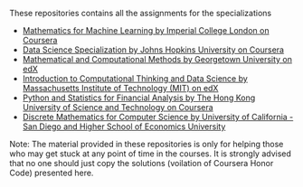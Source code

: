 These repositories contains all the assignments for the specializations
- [Mathematics for Machine Learning by Imperial College London on Coursera](/Mathematics%20for%20Machine%20Learning)
- [Data Science Specialization by Johns Hopkins University on Coursera](/Data%20Science%20Specialization)
- [Mathematical and Computational Methods by Georgetown University on edX](/Mathematical%20and%20Computational%20Methods)
- [Introduction to Computational Thinking and Data Science by Massachusetts Institute of Technology (MIT) on edX](/Intro%20to%20Computational%20Thinking%20and%20Data%20Science)
- [Python and Statistics for Financial Analysis by The Hong Kong University of Science and Technology on Coursera](/Python%20and%20Statistics%20for%20Financial%20Analysis)
- [Discrete Mathematics for Computer Science by University of California - San Diego and Higher School of Economics University](/Discrete%20Mathematics%20for%20Computer%20Science)

Note: The material provided in these repositories is only for helping those who may get stuck at any point of time in the courses. 
It is strongly advised that no one should just copy the solutions (voilation of Coursera Honor Code) presented here.
